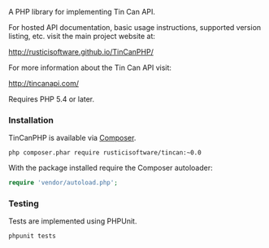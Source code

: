 A PHP library for implementing Tin Can API.

For hosted API documentation, basic usage instructions, supported version listing, etc. visit the main project website at:

http://rusticisoftware.github.io/TinCanPHP/

For more information about the Tin Can API visit:

http://tincanapi.com/

Requires PHP 5.4 or later.

### Installation

TinCanPHP is available via [Composer](http://getcomposer.org).

```
php composer.phar require rusticisoftware/tincan:~0.0
```

With the package installed require the Composer autoloader:

```php
require 'vendor/autoload.php';
```

### Testing

Tests are implemented using PHPUnit.

```
phpunit tests
```
